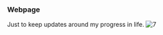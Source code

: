 ### Webpage
Just to keep updates around my progress in life.
![7](https://user-images.githubusercontent.com/110834031/204106494-aebeba62-ef16-4612-8a77-bede1eb8b918.JPG)
